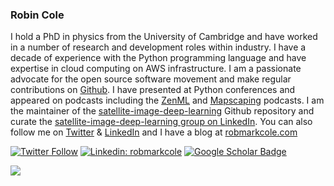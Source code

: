 ### Robin Cole

I hold a PhD in physics from the University of Cambridge and have worked in a number of research and development roles within industry. I have a decade of experience with the Python programming language and have expertise in cloud computing on AWS infrastructure. I am a passionate advocate for the open source software movement and make regular contributions on [Github](https://github.com/robmarkcole). I have presented at Python conferences and appeared on podcasts including the [ZenML](https://podcast.zenml.io/satellite-vision-robin-cole) and [Mapscaping](https://mapscaping.com/podcasts/thermal-imagery-from-space/) podcasts. I am the maintainer of the [satellite-image-deep-learning](https://github.com/robmarkcole/satellite-image-deep-learning) Github repository and curate the [satellite-image-deep-learning group on LinkedIn](https://www.linkedin.com/groups/12698393/). You can also follow me on [Twitter](https://twitter.com/robmarkcole) & [LinkedIn](https://www.linkedin.com/in/robmarkcole/) and I have a blog at [robmarkcole.com](https://robmarkcole.com/)

[![Twitter Follow](https://img.shields.io/twitter/follow/robmarkcole?label=Follow)](https://twitter.com/robmarkcole)
[![Linkedin: robmarkcole](https://img.shields.io/badge/-Robin%20Cole-blue?style=flat-square&logo=Linkedin&logoColor=white&link=https://www.linkedin.com/in/robmarkcole/)](https://www.linkedin.com/in/robmarkcole/)
[![Google Scholar Badge](https://img.shields.io/badge/Google-Scholar-red)](https://scholar.google.com/citations?user=oHe5ozwAAAAJ&hl=en)

<img src="https://github-readme-stats.vercel.app/api?username=robmarkcole&&show_icons=true&theme=radical&bg_color=30,0d0d0d,191919&title_color=fff&text_color=fff&icon_color=79ff97">
